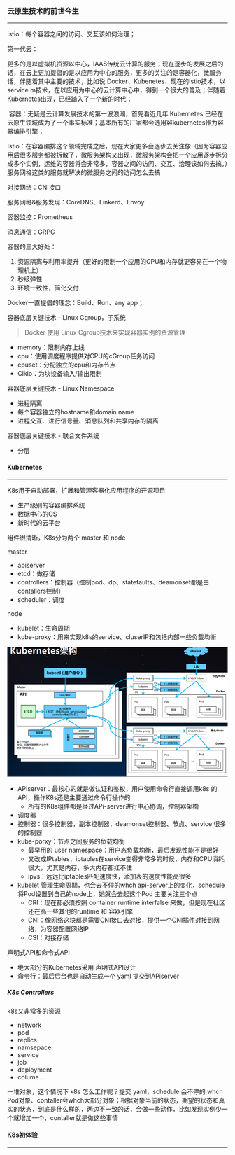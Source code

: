 ### 云原生技术的前世今生

----

istio：每个容器之间的访问、交互该如何治理；



第一代云：

​		更多的是以虚拟机资源以中心，IAAS传统云计算的服务；现在逐步的发展之后的话，在云上更加提倡的是以应用为中心的服务，更多的关注的是容器化，微服务话，伴随着其中主要的技术，比如说 Docker、Kubenetes、现在的Istio技术，以service m技术，在以应用为中心的云计算中心中，得到一个很大的普及；伴随着Kubernetes出现，已经踏入了一个新的时代；

​	容器：无疑是云计算发展技术的第一波浪潮，首先看近几年 Kubernetes 已经在云原生领域成为了一个事实标准；基本所有的厂家都会选用容kubernetes作为容器编排引擎；

​	Istio：在容器编排这个领域完成之后，现在大家更多会逐步去关注像（因为容器应用后很多服务都被拆散了，微服务架构又出现，微服务架构会把一个应用逐步拆分成多个实例，运维的容器将会非常多，容器之间的访问、交互、治理该如何去搞，）服务网格这类的服务就解决的微服务之间的访问怎么去搞



对接网络：CNI接口

服务网格&服务发现：CoreDNS、Linkerd、Envoy

容器监控：Prometheus

消息通信：GRPC



容器的三大好处：

1. 资源隔离与利用率提升（更好的限制一个应用的CPU和内存就更容易在一个物理机上）
2. 秒级弹性
3. 环境一致性，简化交付



Docker一直提倡的理念：Build、Run、any app；



容器底层关键技术 - Linux Cgroup，子系统

> Docker 使用 Linux Cgroup技术来实现容器实例的资源管理

+ memory：限制内存上线
+ cpu：使用调度程序提供对CPU的cGroup任务访问
+ cpuset：分配独立的cpu和内存节点
+ Clkio：为块设备输入/输出限制

容器底层关键技术 - Linux Namespace

+ 进程隔离
+ 每个容器独立的hostname和domain name
+ 进程交互、进行信号量、消息队列和共享内存的隔离



容器底层关键技术 - 联合文件系统

+ 分层





#### Kubernetes

---

K8s用于自动部署，扩展和管理容器化应用程序的开源项目

+ 生产级别的容器编排系统
+ 数据中心的OS
+ 新时代的云平台



组件很清晰，K8s分为两个 master 和 node

master

+ apiserver 
+ etcd：做存储
+ controllers：控制器（控制pod、dp、statefaults、deamonset都是由contallers控制）
+ scheduler：调度

node

+ kubelet：生命周期
+ kube-proxy：用来实现k8s的service、cluserIP和包括内部一些负载均衡

 ![image-20230401082333669](images/image-20230401082333669.png)



+ APIserver：最核心的就是做认证和鉴权，用户使用命令行直接调用k8s 的 API，操作K8s还是主要通过命令行操作的
  + 所有的K8s组件都是经过APi-server进行中心协调，控制器架构
+ 调度器
+ 控制器：很多控制器，副本控制器，deamonset控制器、节点、service 很多的控制器
+ kube-porxy：节点之间服务的负载均衡
  + 最早用的 user namespace：用户态负载均衡，最后发现性能不是很好
  + 又改成IPtables，iptables在service变得非常多的时候，内存和CPU消耗很大，尤其是内存，多大内存都扛不住
  + ipvs：远远比iptables匹配速度快，添加表的速度性能高很多
+ kubelet 管理生命周期，也会去不停的whch api-server上的变化，schedule 将Pod设置到自己的node上，她就会去起这个Pod 主要关注三个点
  + CRI：现在都必须按照 container runtime interfalse 来做，但是现在社区还在高一些其他的runtime 和 容器引擎
  + CNI：像网络这块都是需要CNI接口去对接，提供一个CNI插件对接到网络，为容器配置网络IP
  + CSI：对接存储

声明式API和命令式API

+ 绝大部分的Kubernetes采用 声明式API设计
+ 命令行：最后后台也是自动生成一个 yaml 提交到APiserver



##### K8s Controllers

k8s又非常多的资源

+ network
+ pod
+ replics
+ namsepace
+ service
+ job
+ deployment
+ colume ...

一堆对象，这个情况下 k8s 怎么工作呢？提交 yaml，schedule 会不停的 whch Pod对象、contaller会whch大部分对象；根据对象当前的状态，期望的状态和真实的状态，到底是什么样的，两边不一致的话，会做一些动作，比如发现实例少一个就增加一个，contaller就是做这些事情



#### K8s初体验

---

















